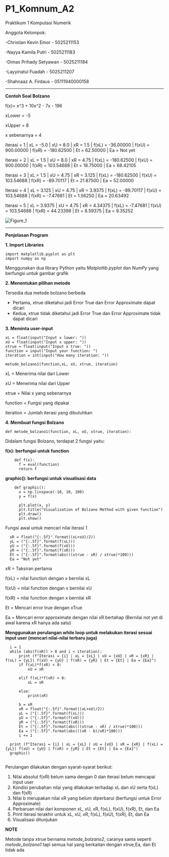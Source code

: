 # P1_Komnum_A2
Praktikum 1 Komputasi Numerik

Anggota Kelompok:

-Christian Kevin Emor   - 5025211153

-Nayya Kamila Putri     - 5025211183

-Dimas Prihady Setyawan - 5025211184

-Layyinatul Fuadah      - 5025211207

-Shahnaaz A. Firdaus    - 05111940000158

--------------------------------------------

**Contoh Soal Bolzano**

f(x)= x^3 + 10x^2 - 7x - 196

xLower       = -5

xUpper       = 8

x sebenarnya = 4

Iterasi = 1 | xL = -5.0 | xU = 8.0 | xR = 1.5 | f(xL) = -36.00000 | f(xU) = 900.00000 | f(xR) = -180.62500 | Et = 62.50000 | Ea = Not yet

Iterasi = 2 | xL = 1.5 | xU = 8.0 | xR = 4.75 | f(xL) = -180.62500 | f(xU) = 900.00000 | f(xR) = 103.54688 | Et = 18.75000 | Ea = 68.42105

Iterasi = 3 | xL = 1.5 | xU = 4.75 | xR = 3.125 | f(xL) = -180.62500 | f(xU) = 103.54688 | f(xR) = -89.70117 | Et = 21.87500 | Ea = 52.00000

Iterasi = 4 | xL = 3.125 | xU = 4.75 | xR = 3.9375 | f(xL) = -89.70117 | f(xU) = 103.54688 | f(xR) = -7.47681 | Et = 1.56250 | Ea = 20.63492

Iterasi = 5 | xL = 3.9375 | xU = 4.75 | xR = 4.34375 | f(xL) = -7.47681 | f(xU) = 103.54688 | f(xR) = 44.23398 | Et = 8.59375 | Ea = 9.35252

![Figure_1](https://user-images.githubusercontent.com/101172637/196720793-72fc590c-63b2-47c2-9c60-7b2eebd2c1fc.png)

--------------------------------------------

**Penjelasan Program**

**1. Import Libraries**

  ```
  import matplotlib.pyplot as plt
  import numpy as np
  ```
Menggunakan dua library Python yaitu *Matplotlib.pyplot* dan *NumPy* yang berfungsi untuk gambar grafik


**2. Menentukan pilihan metode**

Tersedia dua metode bolzano berbeda

- Pertama, xtrue diketahui jadi Error True dan Error Approximate dapat dicari
- Kedua, xtrue tidak diketahui jadi Error True dan Error Approximate tidak dapat dicari

**3. Meminta user-input**

```
xL = float(input("Input x lower: "))
xU = float(input("Input x upper: "))
xtrue = float(input("Input x true: "))
function = input("Input your function: ")
iteration = int(input("How many iteration: "))

metode_bolzano1(function,xL, xU, xtrue, iteration)
```

  xL = Menerima nilai dari Lower

  xU = Menerima nilai dari Upper

  xtrue = Nilai x yang sebenarnya

  function = Fungsi yang dipakai

  iteration = Jumlah iterasi yang dibutuhkan

**4. Membuat fungsi Bolzano**

  ```
  def metode_bolzano1(function, xL, xU, xtrue, iteration):
  ```

  Didalam fungsi Bolzano, terdapat 2 fungsi yaitu:

  **f(x): berfungsi untuk function**

  ```
      def f(x):
        f = eval(function)
        return f
  ```

  **graphic(): berfungsi untuk visualisasi data**

  ```
      def graphic():
        x = np.linspace(-10, 10, 100)
        y = f(x)

        plt.plot(x, y)
        plt.title("Visualization of Bolzano Method with given function")
        plt.draw()
        plt.show()
  ```
    
  Fungsi awal untuk mencari nilai iterasi 1
  
  ```
    xR = float("{:.5f}".format((xL+xU)/2))
    yL = ("{:.5f}".format(f(xL)))
    yU = ("{:.5f}".format(f(xU)))
    yR = ("{:.5f}".format(f(xR)))
    Et = ("{:.5f}".format(abs(((xtrue - xR) / xtrue)*100)))
    Ea = "Not yet"
  ```
  
  xR    = Taksiran pertama
  
  f(xL) = nilai function dengan x bernilai xL
  
  f(xU) = nilai function dengan x bernilai xU
  
  f(xR) = nilai function dengan x bernilai xR
  
  Et    = Mencari error true dengan xTrue
  
  Ea    = Mencari error approximate dengan nilai xR bertahap (Bernilai not yet di awal karena xR hanya ada satu)
  
  **Menggunakan perulangan while loop untuk melakukan iterasi sesuai input user (mencari nilai-nilai terbaru juga)**
  ```
    i = 1
    while (abs(f(xR)) > 0 and i < iteration):
        print (f"Iterasi = {i} | xL = {xL} | xU = {xU} | xR = {xR} | f(xL) = {yL}| f(xU) = {yU} | f(xR) = {yR} | Et = {Et} | Ea = {Ea}")
        if f(xL)*f(xR) < 0:
            xU = xR

        elif f(xL)*f(xR) > 0:
            xL = xR

        else:
            print(xR)

        b = xR
        xR = float("{:.5f}".format((xL+xU)/2))
        yL = ("{:.5f}".format(f(xL)))
        yU = ("{:.5f}".format(f(xU)))
        yR = ("{:.5f}".format(f(xR)))
        Et = ("{:.5f}".format(abs(((xtrue - xR) / xtrue)*100)))
        Ea = ("{:.5f}".format(abs(((xR - b)/xR)*100)))
        i += 1

    print (f"Iterasi = {i} | xL = {xL} | xU = {xU} | xR = {xR} | f(xL) = {yL}| f(xU) = {yU} | f(xR) = {yR} | Et = {Et} | Ea = {Ea}")
    graphic()
    
```    
 Perulangan dilakukan dengan syarat-syarat berikut:
 1. Nilai absolut f(xR) belum sama dengan 0 dan iterasi belum mencapai input user
 2. Kondisi perubahan nilai yang dilakukan terhadap xL dan xU serta f(xL) dan f(xR)
 3. Nilai b merupakan nilai xR yang belum diperbarui (berfungsi untuk Error Approximate)
 4. Perbaruan nilai dari komponen xL, xU, xR, f(xL), f(xU), f(xR), Et, dan Ea
 5. Print iterasi terakhir untuk xL, xU, xR, f(xL), f(xU), f(xR), Et, dan Ea
 6. Visualisasi ditunjukan

**NOTE**

Metode tanpa xtrue bernama *metode_bolzano2*, caranya sama seperti *metode_bolzano1* tapi semua hal yang berkaitan dengan xtrue,Ea, dan Et tidak ada

